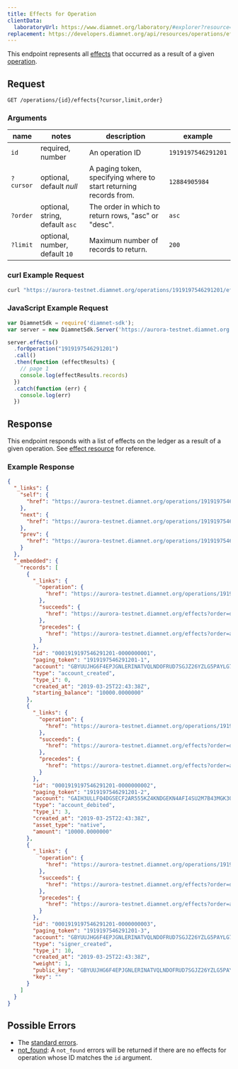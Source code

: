 ```yaml
---
title: Effects for Operation
clientData:
  laboratoryUrl: https://www.diamnet.org/laboratory/#explorer?resource=effects&endpoint=for_operation
replacement: https://developers.diamnet.org/api/resources/operations/effects/
---
```


This endpoint represents all [effects](../resources/effect.md) that occurred as a result of a given [operation](../resources/operation.md).

## Request

```
GET /operations/{id}/effects{?cursor,limit,order}
```

### Arguments

| name | notes | description | example |
| ---- | ----- | ----------- | ------- |
| `id` | required, number | An operation ID | `1919197546291201` |
| `?cursor` | optional, default _null_ | A paging token, specifying where to start returning records from. | `12884905984` |
| `?order` | optional, string, default `asc` | The order in which to return rows, "asc" or "desc". | `asc` |
| `?limit` | optional, number, default `10` | Maximum number of records to return. | `200` |

### curl Example Request

```sh
curl "https://aurora-testnet.diamnet.org/operations/1919197546291201/effects"
```

### JavaScript Example Request

```javascript
var DiamnetSdk = require('diamnet-sdk');
var server = new DiamnetSdk.Server('https://aurora-testnet.diamnet.org');

server.effects()
  .forOperation("1919197546291201")
  .call()
  .then(function (effectResults) {
    // page 1
    console.log(effectResults.records)
  })
  .catch(function (err) {
    console.log(err)
  })

```

## Response

This endpoint responds with a list of effects on the ledger as a result of a given operation. See [effect resource](../resources/effect.md) for reference.

### Example Response

```json
{
  "_links": {
    "self": {
      "href": "https://aurora-testnet.diamnet.org/operations/1919197546291201/effects?cursor=&limit=10&order=asc"
    },
    "next": {
      "href": "https://aurora-testnet.diamnet.org/operations/1919197546291201/effects?cursor=1919197546291201-3&limit=10&order=asc"
    },
    "prev": {
      "href": "https://aurora-testnet.diamnet.org/operations/1919197546291201/effects?cursor=1919197546291201-1&limit=10&order=desc"
    }
  },
  "_embedded": {
    "records": [
      {
        "_links": {
          "operation": {
            "href": "https://aurora-testnet.diamnet.org/operations/1919197546291201"
          },
          "succeeds": {
            "href": "https://aurora-testnet.diamnet.org/effects?order=desc&cursor=1919197546291201-1"
          },
          "precedes": {
            "href": "https://aurora-testnet.diamnet.org/effects?order=asc&cursor=1919197546291201-1"
          }
        },
        "id": "0001919197546291201-0000000001",
        "paging_token": "1919197546291201-1",
        "account": "GBYUUJHG6F4EPJGNLERINATVQLNDOFRUD7SGJZ26YZLG5PAYLG7XUSGF",
        "type": "account_created",
        "type_i": 0,
        "created_at": "2019-03-25T22:43:38Z",
        "starting_balance": "10000.0000000"
      },
      {
        "_links": {
          "operation": {
            "href": "https://aurora-testnet.diamnet.org/operations/1919197546291201"
          },
          "succeeds": {
            "href": "https://aurora-testnet.diamnet.org/effects?order=desc&cursor=1919197546291201-2"
          },
          "precedes": {
            "href": "https://aurora-testnet.diamnet.org/effects?order=asc&cursor=1919197546291201-2"
          }
        },
        "id": "0001919197546291201-0000000002",
        "paging_token": "1919197546291201-2",
        "account": "GAIH3ULLFQ4DGSECF2AR555KZ4KNDGEKN4AFI4SU2M7B43MGK3QJZNSR",
        "type": "account_debited",
        "type_i": 3,
        "created_at": "2019-03-25T22:43:38Z",
        "asset_type": "native",
        "amount": "10000.0000000"
      },
      {
        "_links": {
          "operation": {
            "href": "https://aurora-testnet.diamnet.org/operations/1919197546291201"
          },
          "succeeds": {
            "href": "https://aurora-testnet.diamnet.org/effects?order=desc&cursor=1919197546291201-3"
          },
          "precedes": {
            "href": "https://aurora-testnet.diamnet.org/effects?order=asc&cursor=1919197546291201-3"
          }
        },
        "id": "0001919197546291201-0000000003",
        "paging_token": "1919197546291201-3",
        "account": "GBYUUJHG6F4EPJGNLERINATVQLNDOFRUD7SGJZ26YZLG5PAYLG7XUSGF",
        "type": "signer_created",
        "type_i": 10,
        "created_at": "2019-03-25T22:43:38Z",
        "weight": 1,
        "public_key": "GBYUUJHG6F4EPJGNLERINATVQLNDOFRUD7SGJZ26YZLG5PAYLG7XUSGF",
        "key": ""
      }
    ]
  }
}
```

## Possible Errors

- The [standard errors](../errors.md#Standard-Errors).
- [not_found](../errors/not-found.md): A `not_found` errors will be returned if there are no effects for operation whose ID matches the `id` argument.
